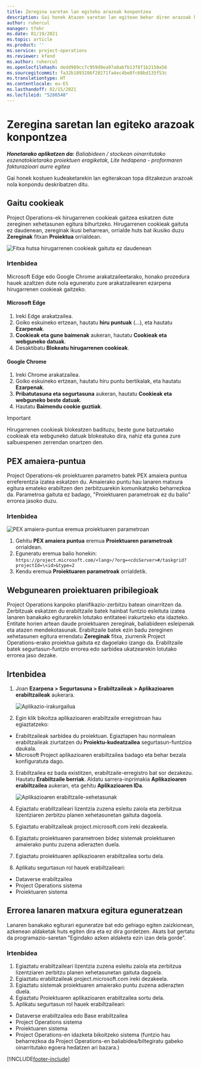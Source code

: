 ```yaml
---
title: Zeregina saretan lan egiteko arazoak konpontzea
description: Gai honek Atazen saretan lan egitean behar diren arazoak konpontzeko informazioa eskaintzen du.
author: ruhercul
manager: tfehr
ms.date: 01/19/2021
ms.topic: article
ms.product: ''
ms.service: project-operations
ms.reviewer: kfend
ms.author: ruhercul
ms.openlocfilehash: dedd989cc7c959d9ea97a0abfb13f8f1b2150a56
ms.sourcegitcommit: fa32b1893286f20271fa4ec4be8fc68bd135f53c
ms.translationtype: HT
ms.contentlocale: eu-ES
ms.lasthandoff: 02/15/2021
ms.locfileid: "5286548"
---
```

# <a name="troubleshoot-working-in-the-task-grid"></a>Zeregina saretan lan egiteko arazoak konpontzea 

_**Honetarako aplikatzen da:** Baliabideen / stockean oinarritutako eszenatokietarako proiektuen eragiketak, Lite hedapena - proformaren fakturazioari aurre egitea_

Gai honek kostuen kudeaketarekin lan egiterakoan topa ditzakezun arazoak nola konpondu deskribatzen ditu.

## <a name="enable-cookies"></a>Gaitu cookieak

Project Operations-ek hirugarrenen cookieak gaitzea eskatzen dute zereginen xehetasunen egitura bihurtzeko. Hirugarrenen cookieak gaituta ez daudenean, zereginak ikusi beharrean, orrialde huts bat ikusiko duzu **Zereginak** fitxan **Proiektua** orrialdean.

![Fitxa hutsa hirugarrenen cookieak gaituta ez daudenean](media/blankschedule.png)


### <a name="workaround"></a>Irtenbidea
Microsoft Edge edo Google Chrome arakatzaileetarako, honako prozedura hauek azaltzen dute nola eguneratu zure arakatzailearen ezarpena hirugarrenen cookieak gaitzeko.

#### <a name="microsoft-edge"></a>Microsoft Edge

1. Ireki Edge arakatzailea.
2. Goiko eskuineko ertzean, hautatu **hiru puntuak** (...), eta hautatu **Ezarpenak**.
3. **Cookieak eta gune baimenak** aukeran, hautatu **Cookieak eta webguneko datuak**.
4. Desaktibatu **Blokeatu hirugarrenen cookieak**.

#### <a name="google-chrome"></a>Google Chrome

1. Ireki Chrome arakatzailea.
2. Goiko eskuineko ertzean, hautatu hiru puntu bertikalak, eta hautatu **Ezarpenak**.
3. **Pribatutasuna eta segurtasuna** aukeran, hautatu **Cookieak eta webguneko beste datuak**.
4. Hautatu **Baimendu cookie guztiak**.

> [!IMPORTANT]
> Hirugarrenen cookieak blokeatzen badituzu, beste gune batzuetako cookieak eta webguneko datuak blokeatuko dira, nahiz eta gunea zure salbuespenen zerrendan onartzen den.

## <a name="pex-endpoint"></a>PEX amaiera-puntua

Project Operations-ek proiektuaren parametro batek PEX amaiera puntua erreferentzia izatea eskatzen du. Amaierako puntu hau lanaren matxura egitura emateko erabiltzen den zerbitzuarekin komunikatzeko beharrezkoa da. Parametroa gaituta ez badago, "Proiektuaren parametroak ez du balio" errorea jasoko duzu. 

### <a name="workaround"></a>Irtenbidea
 ![PEX amaiera-puntua eremua proiektuaren parametroan](media/projectparameter.png)

1. Gehitu **PEX amaiera puntua** eremua **Proiektuaren parametroak** orrialdean.
2. Eguneratu eremua balio honekin: `https://project.microsoft.com/<lang>/?org=<cdsServer>#/taskgrid?projectId=\<id>&type=2`
3. Kendu eremua **Proiektuaren parametroak** orrialdetik.

## <a name="privileges-for-project-for-the-web"></a>Webgunearen proiektuaren pribilegioak

Project Operations kanpoko planifikazio-zerbitzu batean oinarritzen da. Zerbitzuak eskatzen du erabiltzaile batek hainbat funtzio esleituta izatea lanaren banakako egiturarekin lotutako entitateei irakurtzeko eta idazteko. Entitate horien artean daude proiektuaren zereginak, baliabideen esleipenak eta atazen mendekotasunak. Erabiltzaile batek ezin badu zereginen xehetasunen egitura errendatu **Zereginak** fitxa, ziurrenik Project Operations-erako proiektua gaituta ez dagoelako izango da. Erabiltzaile batek segurtasun-funtzio errorea edo sarbidea ukatzearekin lotutako errorea jaso dezake.


## <a name="workaround"></a>Irtenbidea

1. Joan **Ezarpena > Segurtasuna > Erabiltzaileak > Aplikazioaren erabiltzaileak** aukerara.  

   ![Aplikazio-irakurgailua](media/applicationuser.jpg)
   
2. Egin klik bikoitza aplikazioaren erabiltzaile erregistroan hau egiaztatzeko:

 - Erabiltzaileak sarbidea du proiektuan. Egiaztapen hau normalean erabiltzaileak ziurtatzen du **Proiektu-kudeatzailea** segurtasun-funtzioa daukala.
 - Microsoft Project aplikazioaren erabiltzailea badago eta behar bezala konfiguratuta dago.
 
3. Erabiltzailea ez bada existitzen, erabiltzaile-erregistro bat sor dezakezu. Hautatu **Erabiltzaile berriak**. Aldatu sarrera-inprimakia **Aplikazioaren erabiltzailea** aukeran, eta gehitu **Aplikazioaren IDa**.

   ![Aplikazioaren erabiltzaile-xehetasunak](media/applicationuserdetails.jpg)

4. Egiaztatu erabiltzaileari lizentzia zuzena esleitu zaiola eta zerbitzua lizentziaren zerbitzu planen xehetasunetan gaituta dagoela.
5. Egiaztatu erabiltzaileak project.microsoft.com ireki dezakeela.
6. Egiaztatu proiektuaren parametroen bidez sistemak proiektuaren amaierako puntu zuzena adierazten duela.
7. Egiaztatu proiektuaren aplikazioaren erabiltzailea sortu dela.
8. Aplikatu segurtasun rol hauek erabiltzaileari:

  - Dataverse erabiltzailea
  - Project Operations sistema
  - Proiektuaren sistema

## <a name="error-when-updating-the-work-breakdown-structure"></a>Errorea lanaren matxura egitura eguneratzean

Lanaren banakako egiturari eguneratze bat edo gehiago egiten zaizkionean, azkenean aldaketak huts egiten dira eta ez dira gordetzen. Akats bat gertatu da programazio-saretan "Egindako azken aldaketa ezin izan dela gorde".

### <a name="workaround"></a>Irtenbidea

1. Egiaztatu erabiltzaileari lizentzia zuzena esleitu zaiola eta zerbitzua lizentziaren zerbitzu planen xehetasunetan gaituta dagoela.
2. Egiaztatu erabiltzaileak project.microsoft.com ireki dezakeela.
3. Egiaztatu sistemak proiektuaren amaierako puntu zuzena adierazten duela.
4. Egiaztatu Proiektuaren aplikazioaren erabiltzailea sortu dela.
5. Aplikatu segurtasun rol hauek erabiltzaileari:
  
  - Dataverse erabiltzailea edo Base erabiltzailea
  - Project Operations sistema
  - Proiektuaren sistema
  - Project Operations-en idazketa bikoitzeko sistema (funtzio hau beharrezkoa da Project Operations-en baliabidea/biltegiratu gabeko oinarritutako egoera hedatzen ari bazara.)


[!INCLUDE[footer-include](../includes/footer-banner.md)]
